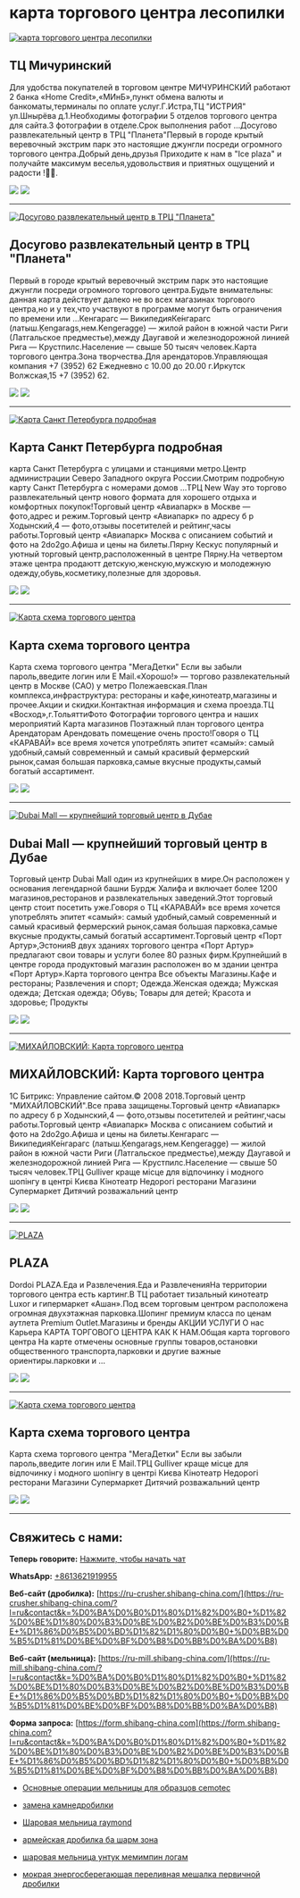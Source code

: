 # карта торгового центра лесопилки

<a href="https://swt.shibang-china.com/?l=ru&img&k=%D0%BA%D0%B0%D1%80%D1%82%D0%B0+%D1%82%D0%BE%D1%80%D0%B3%D0%BE%D0%B2%D0%BE%D0%B3%D0%BE+%D1%86%D0%B5%D0%BD%D1%82%D1%80%D0%B0+%D0%BB%D0%B5%D1%81%D0%BE%D0%BF%D0%B8%D0%BB%D0%BA%D0%B8" target="_blank">![карта торгового центра лесопилки](http://static.shibang-china.com/all-800x300/1001.jpg)</a>

## ТЦ Мичуринский
Для удобства покупателей в торговом центре МИЧУРИНСКИЙ работают 2 банка &#171;Home Credit&#187;,&#171;МИнБ&#187;,пункт обмена валюты и банкоматы,терминалы по оплате услуг.Г.Истра,ТЦ &quot;ИСТРИЯ&quot; ул.Шнырёва д.1.Необходимы фотографии 5 отделов торгового центра для сайта.3 фотографии в отделе.Срок выполнения работ …Досугово развлекательный центр в ТРЦ &quot;Планета&quot;Первый в городе крытый веревочный экстрим парк это настоящие джунгли посреди огромного торгового центра.Добрый день,друзья Приходите к нам в &quot;Ice plaza&quot; и получайте максимум веселья,удовольствия и приятных ощущений и радости !🤗🎿.


<a href="https://whatsapp.shibangsoft.com/WhatsApp.php" target="_blank" title="WhatsApp">![](http://static.shibang-china.com/icon/whatsapp.png)</a> <a href="https://swt.shibang-china.com/?l=ru&icon&k=%D0%BA%D0%B0%D1%80%D1%82%D0%B0+%D1%82%D0%BE%D1%80%D0%B3%D0%BE%D0%B2%D0%BE%D0%B3%D0%BE+%D1%86%D0%B5%D0%BD%D1%82%D1%80%D0%B0+%D0%BB%D0%B5%D1%81%D0%BE%D0%BF%D0%B8%D0%BB%D0%BA%D0%B8" target="_blank">![](http://static.shibang-china.com/icon/chat-ru.png)</a>

---

<a href="https://swt.shibang-china.com/?l=ru&img&k=%D0%BA%D0%B0%D1%80%D1%82%D0%B0+%D1%82%D0%BE%D1%80%D0%B3%D0%BE%D0%B2%D0%BE%D0%B3%D0%BE+%D1%86%D0%B5%D0%BD%D1%82%D1%80%D0%B0+%D0%BB%D0%B5%D1%81%D0%BE%D0%BF%D0%B8%D0%BB%D0%BA%D0%B8" target="_blank">![Досугово развлекательный центр в ТРЦ &quot;Планета&quot;](http://static.shibang-china.com/all-800x300/733.jpg)</a>

## Досугово развлекательный центр в ТРЦ &quot;Планета&quot;
Первый в городе крытый веревочный экстрим парк это настоящие джунгли посреди огромного торгового центра.Будьте внимательны: данная карта действует далеко не во всех магазинах торгового центра,но и у тех,что участвуют в программе могут быть ограничения по времени или …Кенгарагс — ВикипедияКе́нгарагс (латыш.Ķengarags,нем.Kengeragge) — жилой район в южной части Риги (Латгальское предместье),между Даугавой и железнодорожной линией Рига — Крустпилс.Население — свыше 50 тысяч человек.Карта торгового центра.Зона творчества.Для арендаторов.Управляющая компания +7 (3952) 62 Ежедневно с 10.00 до 20.00 г.Иркутск Волжская,15 +7 (3952) 62.


<a href="https://whatsapp.shibangsoft.com/WhatsApp.php" target="_blank" title="WhatsApp">![](http://static.shibang-china.com/icon/whatsapp.png)</a> <a href="https://swt.shibang-china.com/?l=ru&icon&k=%D0%BA%D0%B0%D1%80%D1%82%D0%B0+%D1%82%D0%BE%D1%80%D0%B3%D0%BE%D0%B2%D0%BE%D0%B3%D0%BE+%D1%86%D0%B5%D0%BD%D1%82%D1%80%D0%B0+%D0%BB%D0%B5%D1%81%D0%BE%D0%BF%D0%B8%D0%BB%D0%BA%D0%B8" target="_blank">![](http://static.shibang-china.com/icon/chat-ru.png)</a>

---

<a href="https://swt.shibang-china.com/?l=ru&img&k=%D0%BA%D0%B0%D1%80%D1%82%D0%B0+%D1%82%D0%BE%D1%80%D0%B3%D0%BE%D0%B2%D0%BE%D0%B3%D0%BE+%D1%86%D0%B5%D0%BD%D1%82%D1%80%D0%B0+%D0%BB%D0%B5%D1%81%D0%BE%D0%BF%D0%B8%D0%BB%D0%BA%D0%B8" target="_blank">![Карта Санкт Петербурга подробная](http://static.shibang-china.com/all-800x300/791.jpg)</a>

## Карта Санкт Петербурга подробная
карта Санкт Петербурга с улицами и станциями метро.Центр администрации Северо Западного округа России.Смотрим подробную карту Санкт Петербурга с номерами домов …ТРЦ New Way это торгово развлекательный центр нового формата для хорошего отдыха и комфортных покупок!Торговый центр &#171;Авиапарк&#187; в Москве — фото,адрес и режим.Торговый центр &#171;Авиапарк&#187; по адресу б р Ходынский,4 — фото,отзывы посетителей и рейтинг,часы работы.Торговый центр &#171;Авиапарк&#187; Москва с описанием событий и фото на 2do2go.Афиша и цены на билеты.Пярну Кескус популярный и уютный торговый центр,расположенный в центре Пярну.На четвертом этаже центра продаютт детскую,женскую,мужскую и молодежную одежду,обувь,косметику,полезные для здоровья.


<a href="https://whatsapp.shibangsoft.com/WhatsApp.php" target="_blank" title="WhatsApp">![](http://static.shibang-china.com/icon/whatsapp.png)</a> <a href="https://swt.shibang-china.com/?l=ru&icon&k=%D0%BA%D0%B0%D1%80%D1%82%D0%B0+%D1%82%D0%BE%D1%80%D0%B3%D0%BE%D0%B2%D0%BE%D0%B3%D0%BE+%D1%86%D0%B5%D0%BD%D1%82%D1%80%D0%B0+%D0%BB%D0%B5%D1%81%D0%BE%D0%BF%D0%B8%D0%BB%D0%BA%D0%B8" target="_blank">![](http://static.shibang-china.com/icon/chat-ru.png)</a>

---

<a href="https://swt.shibang-china.com/?l=ru&img&k=%D0%BA%D0%B0%D1%80%D1%82%D0%B0+%D1%82%D0%BE%D1%80%D0%B3%D0%BE%D0%B2%D0%BE%D0%B3%D0%BE+%D1%86%D0%B5%D0%BD%D1%82%D1%80%D0%B0+%D0%BB%D0%B5%D1%81%D0%BE%D0%BF%D0%B8%D0%BB%D0%BA%D0%B8" target="_blank">![Карта схема торгового центра](http://static.shibang-china.com/all-800x300/1243.jpg)</a>

## Карта схема торгового центра
Карта схема торгового центра &quot;МегаДетки&quot; Если вы забыли пароль,введите логин или E Mail.&#171;Хорошо!&#187; — торгово развлекательный центр в Москве (САО) у метро Полежаевская.План комплекса,инфраструктура: рестораны и кафе,кинотеатр,магазины и прочее.Акции и скидки.Контактная информация и схема проезда.ТЦ &#171;Восход&#187;,г.ТольяттиФото Фотографии торгового центра и наших мероприятий Карта магазинов Поэтажный план торгового центра Арендаторам Арендовать помещение очень просто!Говоря о ТЦ &#171;КАРАВАЙ&#187; все время хочется употреблять эпитет &#171;самый&#187;: самый удобный,самый современный и самый красивый фермерский рынок,самая большая парковка,самые вкусные продукты,самый богатый ассартимент.


<a href="https://whatsapp.shibangsoft.com/WhatsApp.php" target="_blank" title="WhatsApp">![](http://static.shibang-china.com/icon/whatsapp.png)</a> <a href="https://swt.shibang-china.com/?l=ru&icon&k=%D0%BA%D0%B0%D1%80%D1%82%D0%B0+%D1%82%D0%BE%D1%80%D0%B3%D0%BE%D0%B2%D0%BE%D0%B3%D0%BE+%D1%86%D0%B5%D0%BD%D1%82%D1%80%D0%B0+%D0%BB%D0%B5%D1%81%D0%BE%D0%BF%D0%B8%D0%BB%D0%BA%D0%B8" target="_blank">![](http://static.shibang-china.com/icon/chat-ru.png)</a>

---

<a href="https://swt.shibang-china.com/?l=ru&img&k=%D0%BA%D0%B0%D1%80%D1%82%D0%B0+%D1%82%D0%BE%D1%80%D0%B3%D0%BE%D0%B2%D0%BE%D0%B3%D0%BE+%D1%86%D0%B5%D0%BD%D1%82%D1%80%D0%B0+%D0%BB%D0%B5%D1%81%D0%BE%D0%BF%D0%B8%D0%BB%D0%BA%D0%B8" target="_blank">![Dubai Mall — крупнейший торговый центр в Дубае](http://static.shibang-china.com/all-800x300/1302.jpg)</a>

## Dubai Mall — крупнейший торговый центр в Дубае
Торговый центр Dubai Mall один из крупнейших в мире.Он расположен у основания легендарной башни Бурдж Халифа и включает более 1200 магазинов,ресторанов и развлекательных заведений.Этот торговый центр стоит посетить уже.Говоря о ТЦ &#171;КАРАВАЙ&#187; все время хочется употреблять эпитет &#171;самый&#187;: самый удобный,самый современный и самый красивый фермерский рынок,самая большая парковка,самые вкусные продукты,самый богатый ассартимент.Торговый центр &#171;Порт Артур&#187;,ЭстонияВ двух зданиях торгового центра &#171;Порт Артур&#187; предлагают свои товары и услуги более 80 разных фирм.Крупнейший в центре города продуктовый магазин расположен во м здании центра &#171;Порт Артур&#187;.Карта торгового центра Все объекты Магазины.Кафе и рестораны; Развлечения и спорт; Одежда.Женская одежда; Мужская одежда; Детская одежда; Обувь; Товары для детей; Красота и здоровье; Продукты


<a href="https://whatsapp.shibangsoft.com/WhatsApp.php" target="_blank" title="WhatsApp">![](http://static.shibang-china.com/icon/whatsapp.png)</a> <a href="https://swt.shibang-china.com/?l=ru&icon&k=%D0%BA%D0%B0%D1%80%D1%82%D0%B0+%D1%82%D0%BE%D1%80%D0%B3%D0%BE%D0%B2%D0%BE%D0%B3%D0%BE+%D1%86%D0%B5%D0%BD%D1%82%D1%80%D0%B0+%D0%BB%D0%B5%D1%81%D0%BE%D0%BF%D0%B8%D0%BB%D0%BA%D0%B8" target="_blank">![](http://static.shibang-china.com/icon/chat-ru.png)</a>

---

<a href="https://swt.shibang-china.com/?l=ru&img&k=%D0%BA%D0%B0%D1%80%D1%82%D0%B0+%D1%82%D0%BE%D1%80%D0%B3%D0%BE%D0%B2%D0%BE%D0%B3%D0%BE+%D1%86%D0%B5%D0%BD%D1%82%D1%80%D0%B0+%D0%BB%D0%B5%D1%81%D0%BE%D0%BF%D0%B8%D0%BB%D0%BA%D0%B8" target="_blank">![МИХАЙЛОВСКИЙ: Карта торгового центра](http://static.shibang-china.com/all-800x300/181.jpg)</a>

## МИХАЙЛОВСКИЙ: Карта торгового центра
1С Битрикс: Управление сайтом.&#169; 2008 2018.Торговый центр &quot;МИХАЙЛОВСКИЙ&quot;.Все права защищены.Торговый центр &#171;Авиапарк&#187; по адресу б р Ходынский,4 — фото,отзывы посетителей и рейтинг,часы работы.Торговый центр &#171;Авиапарк&#187; Москва с описанием событий и фото на 2do2go.Афиша и цены на билеты.Кенгарагс — ВикипедияКе́нгарагс (латыш.Ķengarags,нем.Kengeragge) — жилой район в южной части Риги (Латгальское предместье),между Даугавой и железнодорожной линией Рига — Крустпилс.Население — свыше 50 тысяч человек.ТРЦ Gulliver краще місце для відпочинку і модного шопінгу в центрі Києва Кінотеатр Недорогі ресторани Магазини Супермаркет Дитячий розважальний центр


<a href="https://whatsapp.shibangsoft.com/WhatsApp.php" target="_blank" title="WhatsApp">![](http://static.shibang-china.com/icon/whatsapp.png)</a> <a href="https://swt.shibang-china.com/?l=ru&icon&k=%D0%BA%D0%B0%D1%80%D1%82%D0%B0+%D1%82%D0%BE%D1%80%D0%B3%D0%BE%D0%B2%D0%BE%D0%B3%D0%BE+%D1%86%D0%B5%D0%BD%D1%82%D1%80%D0%B0+%D0%BB%D0%B5%D1%81%D0%BE%D0%BF%D0%B8%D0%BB%D0%BA%D0%B8" target="_blank">![](http://static.shibang-china.com/icon/chat-ru.png)</a>

---

<a href="https://swt.shibang-china.com/?l=ru&img&k=%D0%BA%D0%B0%D1%80%D1%82%D0%B0+%D1%82%D0%BE%D1%80%D0%B3%D0%BE%D0%B2%D0%BE%D0%B3%D0%BE+%D1%86%D0%B5%D0%BD%D1%82%D1%80%D0%B0+%D0%BB%D0%B5%D1%81%D0%BE%D0%BF%D0%B8%D0%BB%D0%BA%D0%B8" target="_blank">![PLAZA](http://static.shibang-china.com/all-800x300/510.jpg)</a>

## PLAZA
Dordoi PLAZA.Еда и Развлечения.Еда и РазвлеченияНа территории торгового центра есть картинг.В ТЦ работает тизальный кинотеатр Luxor и гипермаркет &#171;Ашан&#187;.Под всем торговым центром расположена огромная двухэтажная парковка.Шопинг премиум класса по ценам аутлета Premium Outlet.Магазины и бренды АКЦИИ УСЛУГИ О нас Карьера КАРТА ТОРГОВОГО ЦЕНТРА КАК К НАМ.Общая карта торгового центра На карте отмечены основные группы товаров,остановки общественного транспорта,парковки и другие важные ориентиры.парковки и …


<a href="https://whatsapp.shibangsoft.com/WhatsApp.php" target="_blank" title="WhatsApp">![](http://static.shibang-china.com/icon/whatsapp.png)</a> <a href="https://swt.shibang-china.com/?l=ru&icon&k=%D0%BA%D0%B0%D1%80%D1%82%D0%B0+%D1%82%D0%BE%D1%80%D0%B3%D0%BE%D0%B2%D0%BE%D0%B3%D0%BE+%D1%86%D0%B5%D0%BD%D1%82%D1%80%D0%B0+%D0%BB%D0%B5%D1%81%D0%BE%D0%BF%D0%B8%D0%BB%D0%BA%D0%B8" target="_blank">![](http://static.shibang-china.com/icon/chat-ru.png)</a>

---

<a href="https://swt.shibang-china.com/?l=ru&img&k=%D0%BA%D0%B0%D1%80%D1%82%D0%B0+%D1%82%D0%BE%D1%80%D0%B3%D0%BE%D0%B2%D0%BE%D0%B3%D0%BE+%D1%86%D0%B5%D0%BD%D1%82%D1%80%D0%B0+%D0%BB%D0%B5%D1%81%D0%BE%D0%BF%D0%B8%D0%BB%D0%BA%D0%B8" target="_blank">![Карта схема торгового центра](http://static.shibang-china.com/all-800x300/1374.jpg)</a>

## Карта схема торгового центра
Карта схема торгового центра &quot;МегаДетки&quot; Если вы забыли пароль,введите логин или E Mail.ТРЦ Gulliver краще місце для відпочинку і модного шопінгу в центрі Києва Кінотеатр Недорогі ресторани Магазини Супермаркет Дитячий розважальний центр

<a href="https://whatsapp.shibangsoft.com/WhatsApp.php" target="_blank" title="WhatsApp">![](http://static.shibang-china.com/icon/whatsapp.png)</a> <a href="https://swt.shibang-china.com/?l=ru&icon&k=%D0%BA%D0%B0%D1%80%D1%82%D0%B0+%D1%82%D0%BE%D1%80%D0%B3%D0%BE%D0%B2%D0%BE%D0%B3%D0%BE+%D1%86%D0%B5%D0%BD%D1%82%D1%80%D0%B0+%D0%BB%D0%B5%D1%81%D0%BE%D0%BF%D0%B8%D0%BB%D0%BA%D0%B8" target="_blank">![](http://static.shibang-china.com/icon/chat-ru.png)</a>

---
## Свяжитесь с нами:

**Теперь говорите:** [Нажмите, чтобы начать чат](https://swt.shibang-china.com?l=ru&contact&k=%D0%BA%D0%B0%D1%80%D1%82%D0%B0+%D1%82%D0%BE%D1%80%D0%B3%D0%BE%D0%B2%D0%BE%D0%B3%D0%BE+%D1%86%D0%B5%D0%BD%D1%82%D1%80%D0%B0+%D0%BB%D0%B5%D1%81%D0%BE%D0%BF%D0%B8%D0%BB%D0%BA%D0%B8)

**WhatsApp:**  [+8613621919955](https://whatsapp.shibangsoft.com/WhatsApp.php)

**Веб-сайт (дробилка):** [https://ru-crusher.shibang-china.com/](https://ru-crusher.shibang-china.com/?l=ru&contact&k=%D0%BA%D0%B0%D1%80%D1%82%D0%B0+%D1%82%D0%BE%D1%80%D0%B3%D0%BE%D0%B2%D0%BE%D0%B3%D0%BE+%D1%86%D0%B5%D0%BD%D1%82%D1%80%D0%B0+%D0%BB%D0%B5%D1%81%D0%BE%D0%BF%D0%B8%D0%BB%D0%BA%D0%B8)

**Веб-сайт (мельница):** [https://ru-mill.shibang-china.com/](https://ru-mill.shibang-china.com/?l=ru&contact&k=%D0%BA%D0%B0%D1%80%D1%82%D0%B0+%D1%82%D0%BE%D1%80%D0%B3%D0%BE%D0%B2%D0%BE%D0%B3%D0%BE+%D1%86%D0%B5%D0%BD%D1%82%D1%80%D0%B0+%D0%BB%D0%B5%D1%81%D0%BE%D0%BF%D0%B8%D0%BB%D0%BA%D0%B8)

**Форма запроса:** [https://form.shibang-china.com](https://form.shibang-china.com?l=ru&contact&k=%D0%BA%D0%B0%D1%80%D1%82%D0%B0+%D1%82%D0%BE%D1%80%D0%B3%D0%BE%D0%B2%D0%BE%D0%B3%D0%BE+%D1%86%D0%B5%D0%BD%D1%82%D1%80%D0%B0+%D0%BB%D0%B5%D1%81%D0%BE%D0%BF%D0%B8%D0%BB%D0%BA%D0%B8)

* [Основные операции мельницы для образцов cemotec](../123/%D0%9E%D1%81%D0%BD%D0%BE%D0%B2%D0%BD%D1%8B%D0%B5%20%D0%BE%D0%BF%D0%B5%D1%80%D0%B0%D1%86%D0%B8%D0%B8%20%D0%BC%D0%B5%D0%BB%D1%8C%D0%BD%D0%B8%D1%86%D1%8B%20%D0%B4%D0%BB%D1%8F%20%D0%BE%D0%B1%D1%80%D0%B0%D0%B7%D1%86%D0%BE%D0%B2%20cemotec.md)

* [замена камнедробилки](../121/%D0%B7%D0%B0%D0%BC%D0%B5%D0%BD%D0%B0%20%D0%BA%D0%B0%D0%BC%D0%BD%D0%B5%D0%B4%D1%80%D0%BE%D0%B1%D0%B8%D0%BB%D0%BA%D0%B8.md)

* [Шаровая мельница raymond](../125/%D0%A8%D0%B0%D1%80%D0%BE%D0%B2%D0%B0%D1%8F%20%D0%BC%D0%B5%D0%BB%D1%8C%D0%BD%D0%B8%D1%86%D0%B0%20raymond.md)

* [армейская дробилка ба шарм зона](../123/%D0%B0%D1%80%D0%BC%D0%B5%D0%B9%D1%81%D0%BA%D0%B0%D1%8F%20%D0%B4%D1%80%D0%BE%D0%B1%D0%B8%D0%BB%D0%BA%D0%B0%20%D0%B1%D0%B0%20%D1%88%D0%B0%D1%80%D0%BC%20%D0%B7%D0%BE%D0%BD%D0%B0.md)

* [шаровая мельница унтук мемимпин логам](../124/%D1%88%D0%B0%D1%80%D0%BE%D0%B2%D0%B0%D1%8F%20%D0%BC%D0%B5%D0%BB%D1%8C%D0%BD%D0%B8%D1%86%D0%B0%20%D1%83%D0%BD%D1%82%D1%83%D0%BA%20%D0%BC%D0%B5%D0%BC%D0%B8%D0%BC%D0%BF%D0%B8%D0%BD%20%D0%BB%D0%BE%D0%B3%D0%B0%D0%BC.md)

* [мокрая энергосберегающая переливная мешалка первичной дробилки](../125/%D0%BC%D0%BE%D0%BA%D1%80%D0%B0%D1%8F%20%D1%8D%D0%BD%D0%B5%D1%80%D0%B3%D0%BE%D1%81%D0%B1%D0%B5%D1%80%D0%B5%D0%B3%D0%B0%D1%8E%D1%89%D0%B0%D1%8F%20%D0%BF%D0%B5%D1%80%D0%B5%D0%BB%D0%B8%D0%B2%D0%BD%D0%B0%D1%8F%20%D0%BC%D0%B5%D1%88%D0%B0%D0%BB%D0%BA%D0%B0%20%D0%BF%D0%B5%D1%80%D0%B2%D0%B8%D1%87%D0%BD%D0%BE%D0%B9%20%D0%B4%D1%80%D0%BE%D0%B1%D0%B8%D0%BB%D0%BA%D0%B8.md)
